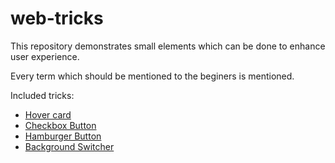 # web-tricks
This repository demonstrates small elements which can be done to enhance user experience.

Every term which should be mentioned to the beginers is mentioned.

Included tricks:
+ [Hover card](https://rathod-sahaab.github.io/web-tricks/hover_card/index.html)
+ [Checkbox Button](https://rathod-sahaab.github.io/web-tricks/checkbox_button/index.html)
+ [Hamburger Button](https://rathod-sahaab.github.io/web-tricks/hamburger_button/index.html)
+ [Background Switcher](https://rathod-sahaab.github.io/web-tricks/bg_switch/index.html)
